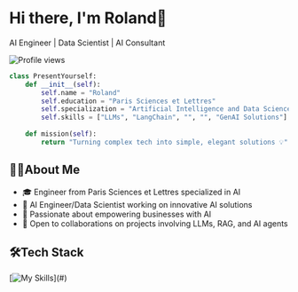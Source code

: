 # Hi there, I'm Roland👋

AI Engineer | Data Scientist | AI Consultant

![Profile views](https://hits.sh/github.com/YOUR_GITHUB_USERNAME.svg?style=flat-square)

```python
class PresentYourself:
    def __init__(self):
        self.name = "Roland"
        self.education = "Paris Sciences et Lettres"
        self.specialization = "Artificial Intelligence and Data Science"
        self.skills = ["LLMs", "LangChain", "", "", "GenAI Solutions"]
    
    def mission(self):
        return "Turning complex tech into simple, elegant solutions 💡"
```

## 🧑‍💻About Me

- 🎓 Engineer from Paris Sciences et Lettres specialized in AI
- 💼 AI Engineer/Data Scientist working on innovative AI solutions
- 🌱 Passionate about empowering businesses with AI
- 🤝 Open to collaborations on projects involving LLMs, RAG, and AI agents

## 🛠️Tech Stack 
[![My Skills](https://skillicons.dev/icons?i=python,vscode,git,github,pycharm,html,css,js,mysql,md,)](#)

